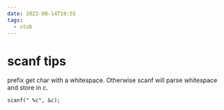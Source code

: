 ```yaml
---
date: 2022-08-14T19:55
tags: 
  - stub
---
```


# scanf tips

prefix get char with a whitespace. Otherwise scanf will parse whitespace and store in c.
```
scanf(" %c", &c);
```
